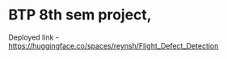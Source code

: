 # BTP 8th sem project,
Deployed link - https://huggingface.co/spaces/reynsh/Flight_Defect_Detection
